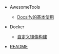 
- AwesomeTools
  - [Docsify的基本使用](AwesomeTools/docsify的基本使用.md)

- Docker
  - [自定义镜像构建](Docker/自定义镜像构建.md)

- [README](README.md)
